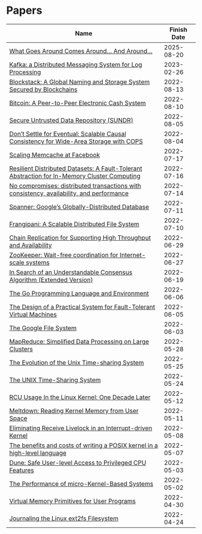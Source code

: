 # Papers

| Name | Finish Date |
| ---- | ----------- |
| [What Goes Around Comes Around… And Around…](https://db.cs.cmu.edu/papers/2024/whatgoesaround-sigmodrec2024.pdf) | 2025-08-20 |
| [Kafka: a Distributed Messaging System for Log Processing](https://notes.stephenholiday.com/Kafka.pdf) | 2023-02-26 |
| [Blockstack: A Global Naming and Storage System Secured by Blockchains](https://dl.acm.org/doi/10.5555/3026959.3026977) | 2022-08-13 |
| [Bitcoin: A Peer-to-Peer Electronic Cash System](https://bitcoin.org/bitcoin.pdf) | 2022-08-10 |
| [Secure Untrusted Data Repository (SUNDR)](https://dl.acm.org/doi/10.5555/1251254.1251263) | 2022-08-05 |
| [Don’t Settle for Eventual: Scalable Causal Consistency for Wide-Area Storage with COPS](https://dl.acm.org/doi/10.1145/2043556.2043593) | 2022-08-04 |
| [Scaling Memcache at Facebook](https://dl.acm.org/doi/10.5555/2482626.2482663) | 2022-07-17 |
| [Resilient Distributed Datasets: A Fault-Tolerant Abstraction for In-Memory Cluster Computing](https://dl.acm.org/doi/10.5555/2228298.2228301) | 2022-07-16 |
| [No compromises: distributed transactions with consistency, availability, and performance](https://dl.acm.org/doi/10.1145/2815400.2815425) | 2022-07-14 |
| [Spanner: Google’s Globally-Distributed Database](https://dl.acm.org/doi/10.1145/2491245) | 2022-07-11 |
| [Frangipani: A Scalable Distributed File System](https://dl.acm.org/doi/10.1145/269005.266694) | 2022-07-10 |
| [Chain Replication for Supporting High Throughput and Availability](https://dl.acm.org/doi/10.5555/1251254.1251261) | 2022-06-29 |
| [ZooKeeper: Wait-free coordination for Internet-scale systems](https://dl.acm.org/doi/10.5555/1855840.1855851) | 2022-06-27 |
| [In Search of an Understandable Consensus Algorithm (Extended Version)](https://dl.acm.org/doi/10.5555/2643634.2643666) | 2022-06-19 |
| [The Go Programming Language and Environment](https://cacm.acm.org/magazines/2022/5/260357-the-go-programming-language-and-environment/fulltext) | 2022-06-06 |
| [The Design of a Practical System for Fault-Tolerant Virtual Machines](https://dl.acm.org/doi/10.1145/1899928.1899932) | 2022-06-05 |
| [The Google File System](https://dl.acm.org/doi/10.1145/1165389.945450) | 2022-06-03 |
| [MapReduce: Simplified Data Processing on Large Clusters](https://dl.acm.org/doi/10.1145/1327452.1327492) | 2022-05-28 |
| [The Evolution of the Unix Time-sharing System](https://dl.acm.org/doi/10.5555/645679.664095) | 2022-05-25 |
| [The UNIX Time-Sharing System](https://dl.acm.org/doi/10.1145/361011.361061) | 2022-05-24 |
| [RCU Usage In the Linux Kernel: One Decade Later](https://dl.acm.org/doi/abs/10.1145/3421473.3421481) | 2022-05-12 |
| [Meltdown: Reading Kernel Memory from User Space](https://dl.acm.org/doi/10.1145/3357033) | 2022-05-11 |
| [Eliminating Receive Livelock in an Interrupt-driven Kernel](https://dl.acm.org/doi/10.1145/263326.263335) | 2022-05-08 |
| [The benefits and costs of writing a POSIX kernel in a high-level language](https://www.usenix.org/conference/osdi18/presentation/cutler) | 2022-05-07 |
| [Dune: Safe User-level Access to Privileged CPU Features](https://dl.acm.org/doi/10.5555/2387880.2387913) | 2022-05-03 |
| [The Performance of micro-Kernel-Based Systems](https://dl.acm.org/doi/10.1145/268998.266660) | 2022-05-02 |
| [Virtual Memory Primitives for User Programs](https://dl.acm.org/doi/10.1145/106972.106984) | 2022-04-30 |
| [Journaling the Linux ext2fs Filesystem](https://www.cs.miami.edu/~burt/learning/Csc521.081/docs/paper.aw.pdf) | 2022-04-24 |
